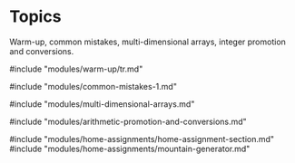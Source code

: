 # Topics

Warm-up, common mistakes, multi-dimensional arrays,
integer promotion and conversions.

#include "modules/warm-up/tr.md"

#include "modules/common-mistakes-1.md"

#include "modules/multi-dimensional-arrays.md"

#include "modules/arithmetic-promotion-and-conversions.md"

#include "modules/home-assignments/home-assignment-section.md"
#include "modules/home-assignments/mountain-generator.md"
